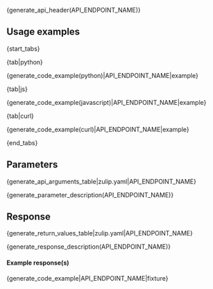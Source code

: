 {generate_api_header(API_ENDPOINT_NAME)}

## Usage examples

{start_tabs}

{tab|python}

{generate_code_example(python)|API_ENDPOINT_NAME|example}

{tab|js}

{generate_code_example(javascript)|API_ENDPOINT_NAME|example}

{tab|curl}

{generate_code_example(curl)|API_ENDPOINT_NAME|example}

{end_tabs}

## Parameters

{generate_api_arguments_table|zulip.yaml|API_ENDPOINT_NAME}

{generate_parameter_description(API_ENDPOINT_NAME)}

## Response

{generate_return_values_table|zulip.yaml|API_ENDPOINT_NAME}

{generate_response_description(API_ENDPOINT_NAME)}

#### Example response(s)

{generate_code_example|API_ENDPOINT_NAME|fixture}

